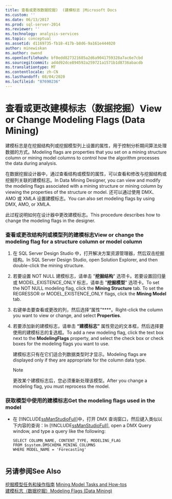 ```yaml
---
title: 查看或更改数据挖掘)  (建模标志 |Microsoft Docs
ms.custom: ''
ms.date: 06/13/2017
ms.prod: sql-server-2014
ms.reviewer: ''
ms.technology: analysis-services
ms.topic: conceptual
ms.assetid: d1169735-fb18-417b-b8d6-9a161e444020
author: minewiskan
ms.author: owend
ms.openlocfilehash: bf0edd827321685a2d6a9041759328a7ac6e7cbd
ms.sourcegitcommit: ad4d92dce894592a259721a1571b1d8736abacdb
ms.translationtype: MT
ms.contentlocale: zh-CN
ms.lasthandoff: 08/04/2020
ms.locfileid: "87690236"
---
```

# <a name="view-or-change-modeling-flags-data-mining"></a><span data-ttu-id="36064-102">查看或更改建模标志（数据挖掘）</span><span class="sxs-lookup"><span data-stu-id="36064-102">View or Change Modeling Flags (Data Mining)</span></span>
  <span data-ttu-id="36064-103">建模标志是在挖掘结构列或挖掘模型列上设置的属性，用于控制分析期间算法处理数据的方式。</span><span class="sxs-lookup"><span data-stu-id="36064-103">Modeling flags are properties that you set on a mining structure column or mining model columns to control how the algorithm processes the data during analysis.</span></span>  
  
 <span data-ttu-id="36064-104">在数据挖掘设计器中，通过查看结构或模型的属性，可以查看和修改与挖掘结构或挖掘列关联的建模标志。</span><span class="sxs-lookup"><span data-stu-id="36064-104">In Data Mining Designer, you can view and modify the modeling flags associated with a mining structure or mining column by viewing the properties of the structure or model.</span></span> <span data-ttu-id="36064-105">还可以通过使用 DMX、AMO 或 XMLA 设置建模标志。</span><span class="sxs-lookup"><span data-stu-id="36064-105">You can also set modeling flags by using DMX, AMO, or XMLA.</span></span>  
  
 <span data-ttu-id="36064-106">此过程说明如何在设计器中更改建模标志。</span><span class="sxs-lookup"><span data-stu-id="36064-106">This procedure describes how to change the modeling flags in the designer.</span></span>  
  
### <a name="view-or-change-the-modeling-flag-for-a-structure-column-or-model-column"></a><span data-ttu-id="36064-107">查看或更改结构列或模型列的建模标志</span><span class="sxs-lookup"><span data-stu-id="36064-107">View or change the modeling flag for a structure column or model column</span></span>  
  
1.  <span data-ttu-id="36064-108">在 SQL Server Design Studio 中，打开解决方案资源管理器，然后双击挖掘结构。</span><span class="sxs-lookup"><span data-stu-id="36064-108">In SQL Server Design Studio, open Solution Explorer, and then double-click the mining structure.</span></span>  
  
2.  <span data-ttu-id="36064-109">若要设置 NOT NULL 建模标志，请单击 "**挖掘结构**" 选项卡。若要设置回归量或 MODEL_EXISTENCE_ONLY 标志，请单击 "**挖掘模型**" 选项卡。</span><span class="sxs-lookup"><span data-stu-id="36064-109">To set the NOT NULL modeling flag, click the **Mining Structure** tab. To set the REGRESSOR or MODEL_EXISTENCE_ONLY flags, click the **Mining Model** tab.</span></span>  
  
3.  <span data-ttu-id="36064-110">右键单击要查看或更改的列，然后选择“属性”\*\*\*\*。</span><span class="sxs-lookup"><span data-stu-id="36064-110">Right-click the column you want to view or change, and select **Properties**.</span></span>  
  
4.  <span data-ttu-id="36064-111">若要添加新的建模标志，请单击 **“建模标志”** 属性旁边的文本框，然后选择要使用的建模标志的复选框。</span><span class="sxs-lookup"><span data-stu-id="36064-111">To add a new modeling flag, click the text box next to the **ModelingFlags** property, and select the check box or check boxes for the modeling flags you want to use.</span></span>  
  
     <span data-ttu-id="36064-112">建模标志只有在它们适合列数据类型时才显示。</span><span class="sxs-lookup"><span data-stu-id="36064-112">Modeling flags are displayed only if they are appropriate for the column data type.</span></span>  
  
    > [!NOTE]  
    >  <span data-ttu-id="36064-113">更改某个建模标志后，您必须重新处理该模型。</span><span class="sxs-lookup"><span data-stu-id="36064-113">After you change a modeling flag, you must reprocess the model.</span></span>  
  
### <a name="get-the-modeling-flags-used-in-the-model"></a><span data-ttu-id="36064-114">获取模型中使用的建模标志</span><span class="sxs-lookup"><span data-stu-id="36064-114">Get the modeling flags used in the model</span></span>  
  
-   <span data-ttu-id="36064-115">在 [!INCLUDE[ssManStudioFull](../../includes/ssmanstudiofull-md.md)]中，打开 DMX 查询窗口，然后键入类似以下内容的查询：</span><span class="sxs-lookup"><span data-stu-id="36064-115">In [!INCLUDE[ssManStudioFull](../../includes/ssmanstudiofull-md.md)], open a DMX Query window, and type a query like the following:</span></span>  
  
    ```  
    SELECT COLUMN_NAME, CONTENT_TYPE, MODELING_FLAG  
    FROM $system.DMSCHEMA_MINING_COLUMNS  
    WHERE MODEL_NAME = 'Forecasting'  
  
    ```  
  
## <a name="see-also"></a><span data-ttu-id="36064-116">另请参阅</span><span class="sxs-lookup"><span data-stu-id="36064-116">See Also</span></span>  
 <span data-ttu-id="36064-117">[挖掘模型任务和操作指南](mining-model-tasks-and-how-tos.md) </span><span class="sxs-lookup"><span data-stu-id="36064-117">[Mining Model Tasks and How-tos](mining-model-tasks-and-how-tos.md) </span></span>  
 [<span data-ttu-id="36064-118">建模标志（数据挖掘）</span><span class="sxs-lookup"><span data-stu-id="36064-118">Modeling Flags &#40;Data Mining&#41;</span></span>](modeling-flags-data-mining.md)  
  
  
